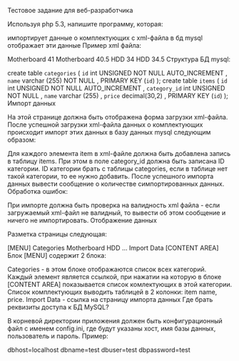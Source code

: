 Тестовое задание для веб-разработчика

Используя php 5.3, напишите программу, которая:

импортирует данные о комплектующих с xml-файла в бд mysql
отображает эти данные
Пример xml файла:

<?xml version="1.0" encoding="UTF-8"?>
<items>
  <item>
    <category>Motherboard</category>
    <name><![CDATA[ MB Biostar G31M /s775/Intel G31+ ICH7/2xDDR2 800/FSB 1333(1600o.c.)/1 x PCI-E x16/VGA/LAN/mATX ]]></name>
    <price>41</price>
  </item>
  <item>
    <category>Motherboard</category>
    <name><![CDATA[ Biostar G31M,LGA775,intel G31,1333Mhz,2DDR2 PC6400,1PCI-E16X,1PCI,int VGA,Sound6CH,LAN,2SATA & 1ATA,mATX,8USB ]]></name>
    <price>40.5</price>
  </item>
  <item>
    <category>HDD</category>
    <name><![CDATA[ Seagate 200GB 7200rpm 8MB SATAII/SATA EM200AA001 ]]></name>
    <price>34</price>
  </item>
  <item>
    <category>HDD</category>
    <name><![CDATA[ HDD 200 Gb Seagate 7200 rpm (SATA, EM200AA001) ]]></name>
    <price>34.5</price>
  </item>
</items>
Структура БД mysql:

create table `categories`
(
 `id` int UNSIGNED NOT NULL AUTO_INCREMENT ,
 `name` varchar (255) NOT NULL ,
 PRIMARY KEY (`id`)
);
create table `items`
(
 `id` int UNSIGNED NOT NULL AUTO_INCREMENT ,
 `category_id` int UNSIGNED NOT NULL ,
 `name` varchar (255) ,
 `price` decimal(30,2) ,
 PRIMARY KEY (`id`)
);
Импорт данных

На этой странице должна быть отображена форма загрузки xml-файла. После успешной загрузки xml-файла данных о комплектующих происходит импорт этих данных в базу данных mysql следующим образом:

Для каждого элемента item в xml-файле должна быть добавлена запись в таблицу items.
При этом в поле category_id должна быть записана ID категории.
ID категории брать с таблицы categories, если в таблице нет такой категории, то ее нужно добавить.
После успешного импорта данных вывести сообщение о количестве симпортированных данных.
Обработка ошибок:

При импорте должна быть проверка на валидность xml файла - если загружаемый xml-файл не валидный, то вывести об этом сообщение и ничего не импортировать.
Отображение данных

Разметка страницы следующая:

[MENU]
Categories
Motherboard
HDD
...
Import Data
[CONTENT AREA]
Блок [MENU] содержит 2 блока:

Categories - в этом блоке отображаются список всех категорий. Каждый элемент является ссылкой, при нажатии на которую в блоке [CONTENT AREA] показывается список комлектующих в этой категории. Список комплектующих выводить таблицей в 2 колонки: item name, price.
Import Data - ссылка на страницу импорта данных
Где брать реквизиты доступа к БД MySQL?

В корневой директории приложения должен быть конфигурационный файл с именем config.ini, где будут указаны хост, имя базы данных, пользователь и пароль. Пример:

dbhost=localhost
dbname=test
dbuser=test
dbpassword=test